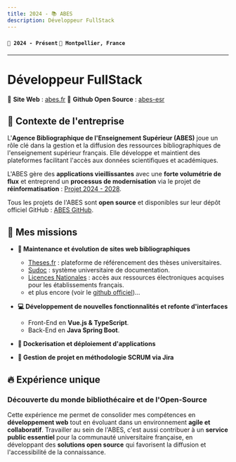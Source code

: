 ```yaml
---
title: 2024 - 📚 ABES
description: Développeur FullStack
---
```


#### `📅 2024 - Présent` `📍 Montpellier, France`

---

# Développeur FullStack

🔗 **Site Web** : [abes.fr](https://abes.fr/)
🔗 **Github Open Source** : [abes-esr](https://github.com/abes-esr)

## 📌 Contexte de l'entreprise

L'**Agence Bibliographique de l'Enseignement Supérieur (ABES)** joue un rôle clé dans la gestion et la diffusion des ressources bibliographiques de l'enseignement supérieur français. Elle développe et maintient des plateformes facilitant l'accès aux données scientifiques et académiques.

L'ABES gère des **applications vieillissantes** avec une **forte volumétrie de flux** et entreprend un **processus de modernisation** via le projet de **réinformatisation** : [Projet 2024 - 2028](https://projet2024.abes.fr/docs/2.2/projet2024).

Tous les projets de l'ABES sont **open source** et disponibles sur leur dépôt officiel GitHub : [ABES GitHub](https://github.com/abes-esr).

## 🎯 Mes missions

-   **🔧 Maintenance et évolution de sites web bibliographiques**

    -   [Theses.fr](https://theses.fr/) : plateforme de référencement des thèses universitaires.
    -   [Sudoc](https://www.sudoc.abes.fr/) : système universitaire de documentation.
    -   [Licences Nationales](https://www.licencesnationales.fr/) : accès aux ressources électroniques acquises pour les établissements français.
    -   et plus encore (voir le [github officiel](https://github.com/abes-esr))...

-   **💻 Développement de nouvelles fonctionnalités et refonte d'interfaces**

    -   Front-End en **Vue.js & TypeScript**.
    -   Back-End en **Java Spring Boot**.

-   **🐳 Dockerisation et déploiement d'applications**

-   **📌 Gestion de projet en méthodologie SCRUM via Jira**

## 🔥 Expérience unique

### Découverte du monde bibliothécaire et de l'Open-Source

Cette expérience me permet de consolider mes compétences en **développement web** tout en évoluant dans un environnement **agile et collaboratif**. Travailler au sein de l'ABES, c'est aussi contribuer à un **service public essentiel** pour la communauté universitaire française, en développant des **solutions open source** qui favorisent la diffusion et l'accessibilité de la connaissance.
